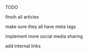 
TODO

finsih all articles

make sure they all have meta tags 

implement more social media sharing

add internal links
